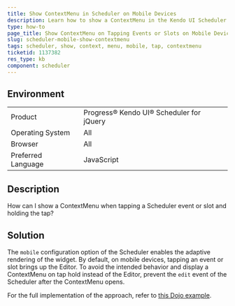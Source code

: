 ```yaml
---
title: Show ContextMenu in Scheduler on Mobile Devices
description: Learn how to show a ContextMenu in the Kendo UI Scheduler on mobile devices.
type: how-to
page_title: Show ContextMenu on Tapping Events or Slots on Mobile Devices - Kendo UI Scheduler for jQuery
slug: scheduler-mobile-show-contextmenu
tags: scheduler, show, context, menu, mobile, tap, contextmenu
ticketid: 1137382
res_type: kb
component: scheduler
---
```


## Environment

<table>
 <tr>
  <td>Product</td>
  <td>Progress® Kendo UI® Scheduler for jQuery</td>
 </tr>
 <tr>
  <td>Operating System</td>
  <td>All</td>
 </tr>
 <tr>
  <td>Browser</td>
  <td>All</td>
 </tr>
 <tr>
  <td>Preferred Language</td>
  <td>JavaScript</td>
 </tr>
</table>

## Description

How can I show a ContextMenu when tapping a Scheduler event or slot and holding the tap?

## Solution

The `mobile` configuration option of the Scheduler enables the adaptive rendering of the widget. By default, on mobile devices, tapping an event or slot brings up the Editor. To avoid the intended behavior and display a ContextMenu on tap hold instead of the Editor, prevent the `edit` event of the Scheduler after the ContextMenu opens.

For the full implementation of the approach, refer to [this Dojo example](https://dojo.telerik.com/oLIxu).
